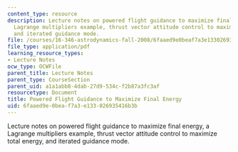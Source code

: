 ```yaml
---
content_type: resource
description: Lecture notes on powered flight guidance to maximize final energy, a
  Lagrange multipliers example, thrust vector attitude control to maximize total energy,
  and iterated guidance mode.
file: /courses/16-346-astrodynamics-fall-2008/6faaed9e0beaf7a3e133026935416b3b_lec_32.pdf
file_type: application/pdf
learning_resource_types:
- Lecture Notes
ocw_type: OCWFile
parent_title: Lecture Notes
parent_type: CourseSection
parent_uid: a1a1abb8-4dab-27d9-534c-f2b87a3fc3af
resourcetype: Document
title: Powered Flight Guidance to Maximize Final Energy
uid: 6faaed9e-0bea-f7a3-e133-026935416b3b
---
```

Lecture notes on powered flight guidance to maximize final energy, a Lagrange multipliers example, thrust vector attitude control to maximize total energy, and iterated guidance mode.

